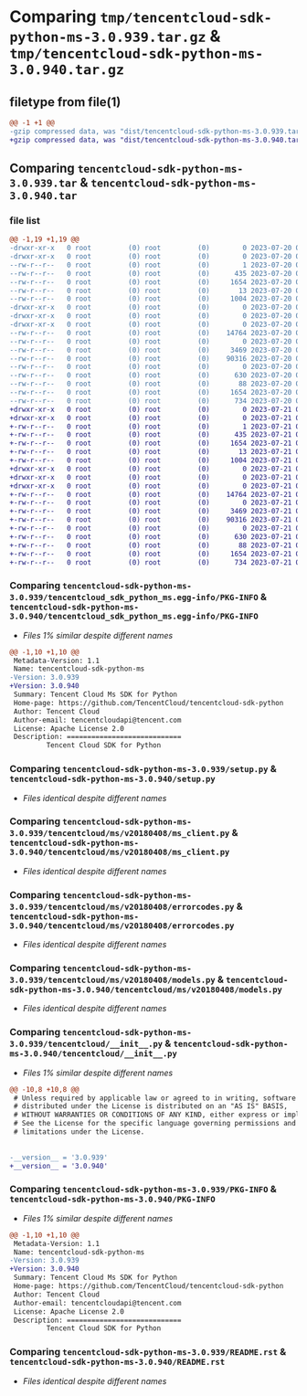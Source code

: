 # Comparing `tmp/tencentcloud-sdk-python-ms-3.0.939.tar.gz` & `tmp/tencentcloud-sdk-python-ms-3.0.940.tar.gz`

## filetype from file(1)

```diff
@@ -1 +1 @@
-gzip compressed data, was "dist/tencentcloud-sdk-python-ms-3.0.939.tar", last modified: Thu Jul 20 00:28:12 2023, max compression
+gzip compressed data, was "dist/tencentcloud-sdk-python-ms-3.0.940.tar", last modified: Fri Jul 21 00:46:35 2023, max compression
```

## Comparing `tencentcloud-sdk-python-ms-3.0.939.tar` & `tencentcloud-sdk-python-ms-3.0.940.tar`

### file list

```diff
@@ -1,19 +1,19 @@
-drwxr-xr-x   0 root         (0) root         (0)        0 2023-07-20 00:28:12.000000 tencentcloud-sdk-python-ms-3.0.939/
-drwxr-xr-x   0 root         (0) root         (0)        0 2023-07-20 00:28:12.000000 tencentcloud-sdk-python-ms-3.0.939/tencentcloud_sdk_python_ms.egg-info/
--rw-r--r--   0 root         (0) root         (0)        1 2023-07-20 00:28:12.000000 tencentcloud-sdk-python-ms-3.0.939/tencentcloud_sdk_python_ms.egg-info/dependency_links.txt
--rw-r--r--   0 root         (0) root         (0)      435 2023-07-20 00:28:12.000000 tencentcloud-sdk-python-ms-3.0.939/tencentcloud_sdk_python_ms.egg-info/SOURCES.txt
--rw-r--r--   0 root         (0) root         (0)     1654 2023-07-20 00:28:12.000000 tencentcloud-sdk-python-ms-3.0.939/tencentcloud_sdk_python_ms.egg-info/PKG-INFO
--rw-r--r--   0 root         (0) root         (0)       13 2023-07-20 00:28:12.000000 tencentcloud-sdk-python-ms-3.0.939/tencentcloud_sdk_python_ms.egg-info/top_level.txt
--rw-r--r--   0 root         (0) root         (0)     1004 2023-07-20 00:28:12.000000 tencentcloud-sdk-python-ms-3.0.939/setup.py
-drwxr-xr-x   0 root         (0) root         (0)        0 2023-07-20 00:28:12.000000 tencentcloud-sdk-python-ms-3.0.939/tencentcloud/
-drwxr-xr-x   0 root         (0) root         (0)        0 2023-07-20 00:28:12.000000 tencentcloud-sdk-python-ms-3.0.939/tencentcloud/ms/
-drwxr-xr-x   0 root         (0) root         (0)        0 2023-07-20 00:28:12.000000 tencentcloud-sdk-python-ms-3.0.939/tencentcloud/ms/v20180408/
--rw-r--r--   0 root         (0) root         (0)    14764 2023-07-20 00:28:12.000000 tencentcloud-sdk-python-ms-3.0.939/tencentcloud/ms/v20180408/ms_client.py
--rw-r--r--   0 root         (0) root         (0)        0 2023-07-20 00:28:12.000000 tencentcloud-sdk-python-ms-3.0.939/tencentcloud/ms/v20180408/__init__.py
--rw-r--r--   0 root         (0) root         (0)     3469 2023-07-20 00:28:12.000000 tencentcloud-sdk-python-ms-3.0.939/tencentcloud/ms/v20180408/errorcodes.py
--rw-r--r--   0 root         (0) root         (0)    90316 2023-07-20 00:28:12.000000 tencentcloud-sdk-python-ms-3.0.939/tencentcloud/ms/v20180408/models.py
--rw-r--r--   0 root         (0) root         (0)        0 2023-07-20 00:28:12.000000 tencentcloud-sdk-python-ms-3.0.939/tencentcloud/ms/__init__.py
--rw-r--r--   0 root         (0) root         (0)      630 2023-07-20 00:28:12.000000 tencentcloud-sdk-python-ms-3.0.939/tencentcloud/__init__.py
--rw-r--r--   0 root         (0) root         (0)       88 2023-07-20 00:28:12.000000 tencentcloud-sdk-python-ms-3.0.939/setup.cfg
--rw-r--r--   0 root         (0) root         (0)     1654 2023-07-20 00:28:12.000000 tencentcloud-sdk-python-ms-3.0.939/PKG-INFO
--rw-r--r--   0 root         (0) root         (0)      734 2023-07-20 00:28:12.000000 tencentcloud-sdk-python-ms-3.0.939/README.rst
+drwxr-xr-x   0 root         (0) root         (0)        0 2023-07-21 00:46:35.000000 tencentcloud-sdk-python-ms-3.0.940/
+drwxr-xr-x   0 root         (0) root         (0)        0 2023-07-21 00:46:35.000000 tencentcloud-sdk-python-ms-3.0.940/tencentcloud_sdk_python_ms.egg-info/
+-rw-r--r--   0 root         (0) root         (0)        1 2023-07-21 00:46:35.000000 tencentcloud-sdk-python-ms-3.0.940/tencentcloud_sdk_python_ms.egg-info/dependency_links.txt
+-rw-r--r--   0 root         (0) root         (0)      435 2023-07-21 00:46:35.000000 tencentcloud-sdk-python-ms-3.0.940/tencentcloud_sdk_python_ms.egg-info/SOURCES.txt
+-rw-r--r--   0 root         (0) root         (0)     1654 2023-07-21 00:46:35.000000 tencentcloud-sdk-python-ms-3.0.940/tencentcloud_sdk_python_ms.egg-info/PKG-INFO
+-rw-r--r--   0 root         (0) root         (0)       13 2023-07-21 00:46:35.000000 tencentcloud-sdk-python-ms-3.0.940/tencentcloud_sdk_python_ms.egg-info/top_level.txt
+-rw-r--r--   0 root         (0) root         (0)     1004 2023-07-21 00:46:35.000000 tencentcloud-sdk-python-ms-3.0.940/setup.py
+drwxr-xr-x   0 root         (0) root         (0)        0 2023-07-21 00:46:35.000000 tencentcloud-sdk-python-ms-3.0.940/tencentcloud/
+drwxr-xr-x   0 root         (0) root         (0)        0 2023-07-21 00:46:35.000000 tencentcloud-sdk-python-ms-3.0.940/tencentcloud/ms/
+drwxr-xr-x   0 root         (0) root         (0)        0 2023-07-21 00:46:35.000000 tencentcloud-sdk-python-ms-3.0.940/tencentcloud/ms/v20180408/
+-rw-r--r--   0 root         (0) root         (0)    14764 2023-07-21 00:46:35.000000 tencentcloud-sdk-python-ms-3.0.940/tencentcloud/ms/v20180408/ms_client.py
+-rw-r--r--   0 root         (0) root         (0)        0 2023-07-21 00:46:35.000000 tencentcloud-sdk-python-ms-3.0.940/tencentcloud/ms/v20180408/__init__.py
+-rw-r--r--   0 root         (0) root         (0)     3469 2023-07-21 00:46:35.000000 tencentcloud-sdk-python-ms-3.0.940/tencentcloud/ms/v20180408/errorcodes.py
+-rw-r--r--   0 root         (0) root         (0)    90316 2023-07-21 00:46:35.000000 tencentcloud-sdk-python-ms-3.0.940/tencentcloud/ms/v20180408/models.py
+-rw-r--r--   0 root         (0) root         (0)        0 2023-07-21 00:46:35.000000 tencentcloud-sdk-python-ms-3.0.940/tencentcloud/ms/__init__.py
+-rw-r--r--   0 root         (0) root         (0)      630 2023-07-21 00:46:35.000000 tencentcloud-sdk-python-ms-3.0.940/tencentcloud/__init__.py
+-rw-r--r--   0 root         (0) root         (0)       88 2023-07-21 00:46:35.000000 tencentcloud-sdk-python-ms-3.0.940/setup.cfg
+-rw-r--r--   0 root         (0) root         (0)     1654 2023-07-21 00:46:35.000000 tencentcloud-sdk-python-ms-3.0.940/PKG-INFO
+-rw-r--r--   0 root         (0) root         (0)      734 2023-07-21 00:46:35.000000 tencentcloud-sdk-python-ms-3.0.940/README.rst
```

### Comparing `tencentcloud-sdk-python-ms-3.0.939/tencentcloud_sdk_python_ms.egg-info/PKG-INFO` & `tencentcloud-sdk-python-ms-3.0.940/tencentcloud_sdk_python_ms.egg-info/PKG-INFO`

 * *Files 1% similar despite different names*

```diff
@@ -1,10 +1,10 @@
 Metadata-Version: 1.1
 Name: tencentcloud-sdk-python-ms
-Version: 3.0.939
+Version: 3.0.940
 Summary: Tencent Cloud Ms SDK for Python
 Home-page: https://github.com/TencentCloud/tencentcloud-sdk-python
 Author: Tencent Cloud
 Author-email: tencentcloudapi@tencent.com
 License: Apache License 2.0
 Description: ============================
         Tencent Cloud SDK for Python
```

### Comparing `tencentcloud-sdk-python-ms-3.0.939/setup.py` & `tencentcloud-sdk-python-ms-3.0.940/setup.py`

 * *Files identical despite different names*

### Comparing `tencentcloud-sdk-python-ms-3.0.939/tencentcloud/ms/v20180408/ms_client.py` & `tencentcloud-sdk-python-ms-3.0.940/tencentcloud/ms/v20180408/ms_client.py`

 * *Files identical despite different names*

### Comparing `tencentcloud-sdk-python-ms-3.0.939/tencentcloud/ms/v20180408/errorcodes.py` & `tencentcloud-sdk-python-ms-3.0.940/tencentcloud/ms/v20180408/errorcodes.py`

 * *Files identical despite different names*

### Comparing `tencentcloud-sdk-python-ms-3.0.939/tencentcloud/ms/v20180408/models.py` & `tencentcloud-sdk-python-ms-3.0.940/tencentcloud/ms/v20180408/models.py`

 * *Files identical despite different names*

### Comparing `tencentcloud-sdk-python-ms-3.0.939/tencentcloud/__init__.py` & `tencentcloud-sdk-python-ms-3.0.940/tencentcloud/__init__.py`

 * *Files 1% similar despite different names*

```diff
@@ -10,8 +10,8 @@
 # Unless required by applicable law or agreed to in writing, software
 # distributed under the License is distributed on an "AS IS" BASIS,
 # WITHOUT WARRANTIES OR CONDITIONS OF ANY KIND, either express or implied.
 # See the License for the specific language governing permissions and
 # limitations under the License.
 
 
-__version__ = '3.0.939'
+__version__ = '3.0.940'
```

### Comparing `tencentcloud-sdk-python-ms-3.0.939/PKG-INFO` & `tencentcloud-sdk-python-ms-3.0.940/PKG-INFO`

 * *Files 1% similar despite different names*

```diff
@@ -1,10 +1,10 @@
 Metadata-Version: 1.1
 Name: tencentcloud-sdk-python-ms
-Version: 3.0.939
+Version: 3.0.940
 Summary: Tencent Cloud Ms SDK for Python
 Home-page: https://github.com/TencentCloud/tencentcloud-sdk-python
 Author: Tencent Cloud
 Author-email: tencentcloudapi@tencent.com
 License: Apache License 2.0
 Description: ============================
         Tencent Cloud SDK for Python
```

### Comparing `tencentcloud-sdk-python-ms-3.0.939/README.rst` & `tencentcloud-sdk-python-ms-3.0.940/README.rst`

 * *Files identical despite different names*

